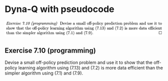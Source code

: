 # Dyna-Q with pseudocode
![exercise](./7.10.png)

## Exercise 7.10 (programming) 
Devise a small off-policy prediction problem and use it to show that the off-policy learning algorithm using (7.13) and (7.2) is more data efficient than the simpler algorithm using (7.1) and (7.9).

